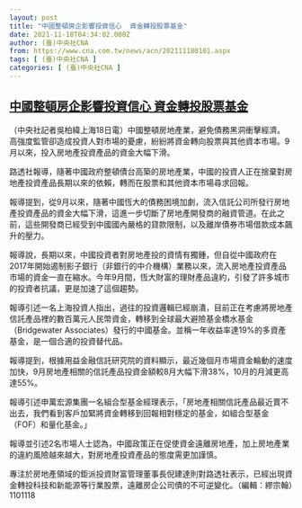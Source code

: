 ```yaml
---
layout: post
title: "中國整頓房企影響投資信心  資金轉投股票基金"
date: 2021-11-18T04:34:02.000Z
author: (臺)中央社CNA
from: https://www.cna.com.tw/news/acn/202111180101.aspx
tags: [ (臺)中央社CNA ]
categories: [ (臺)中央社CNA ]
---
```

<!--1637210042000-->
[中國整頓房企影響投資信心  資金轉投股票基金](https://www.cna.com.tw/news/acn/202111180101.aspx)
------

<div>
<div></div><div><p>（中央社記者吳柏緯上海18日電）中國整頓房地產業，避免債務黑洞衝擊經濟。高強度監管卻造成投資人對市場的憂慮，紛紛將資金轉向股票與其他資本市場。9月以來，投入房地產投資產品的資金大幅下滑。</p><p>路透社報導，隨著中國政府整頓債台高築的房地產業，中國的投資人正在捨棄對房地產投資產品長期以來的依賴，轉而在股票和其他資本市場尋求回報。</p><p>報導提到，從9月以來，隨著中國恆大的債務困境加劇，流入信託公司所發行房地產投資產品的資金大幅下滑，這進一步切斷了房地產開發商的融資管道。在此之前，這些開發商已經受到中國國內嚴格的貸款限制，以及離岸債券市場借款成本飆升的壓力。</p><p>報導說，長期以來，中國投資者對房地產投的資情有獨鍾，但自從中國政府在2017年開始遏制影子銀行（非銀行的中介機構）業務以來，流入房地產投資產品市場的資金一直在縮水。今年9月間，恆大財富的理財產品違約，引發了許多城市的投資者抗議，更是加速了這個趨勢。</p><p>報導引述一名上海投資人指出，過往的投資邏輯已經崩潰，目前正在考慮將房地產信託產品裡的數百萬元人民幣資金，轉移到全球最大避險基金橋水基金（Bridgewater Associates）發行的中國基金。並稱一年收益率達19%的多資產基金，是一個合適的投資替代品。</p><p>報導提到，根據用益金融信託研究院的資料顯示，最近幾個月市場資金輪動的速度加快，9月房地產相關的信託產品投資金額較8月大幅下滑38%，10月的月減更高達55%。</p><p>報導引述申萬宏源集團一名組合型基金經理表示，「房地產相關信託產品最近賣不出去，我們看到客戶加緊將資金轉移到回報相對穩定的基金，如組合型基金（FOF）和量化基金。」</p><p>報導並引述2名市場人士認為，中國政策正在促使資金遠離房地產，加上房地產業的違約風險越來越大，對房地產投資產品的態度需更加謹慎。</p><p>專注於房地產領域的鉅派投資財富管理董事長倪建達則對路透社表示，已經出現資金轉投科技和新能源等行業股票，遠離房企公司債的不可逆變化。（編輯：繆宗翰）1101118</p></div>
</div>
